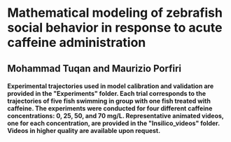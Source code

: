 # Mathematical modeling of zebrafish social behavior in response to acute caffeine administration
## Mohammad Tuqan and Maurizio Porfiri

#### Experimental trajectories used in model calibration and validation are provided in the "Experiments" folder. Each trial corresponds to the trajectories of five fish swimming in group with one fish treated with caffeine. The experiments were conducted for four different caffeine concentrations: 0, 25, 50, and 70 mg/L. Representative animated videos, one for each concentration, are provided in the "Insilico_videos" folder. Videos in higher quality are available upon request.
